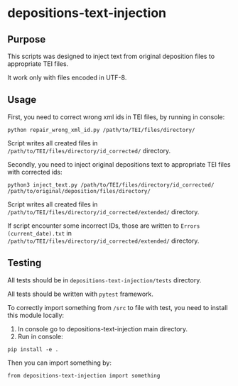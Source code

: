 # depositions-text-injection
## Purpose
This scripts was designed to inject text from original deposition files to appropriate TEI files. 

It work only with files encoded in UTF-8.

## Usage
First, you need to correct wrong xml ids in TEI files, by running in console:
```
python repair_wrong_xml_id.py /path/to/TEI/files/directory/ 
```
Script writes all created files in `/path/to/TEI/files/directory/id_corrected/` directory.

Secondly, you need to inject original depositions text to appropriate TEI files with corrected ids:
```
python3 inject_text.py /path/to/TEI/files/directory/id_corrected/ /path/to/original/deposition/files/directory/
```
Script writes all created files in `/path/to/TEI/files/directory/id_corrected/extended/` directory.

If script encounter some incorrect IDs, those are written to `Errors (current_date).txt` in `/path/to/TEI/files/directory/id_corrected/extended/` directory.

## Testing
All tests should be in `depositions-text-injection/tests` directory.

All tests should be written with `pytest` framework.

To correctly import something from `/src` to file with test, you need to install this module locally:
1. In console go to depositions-text-injection main directory.
2. Run in console:
```
pip install -e .
```
Then you can import something by:
```
from depositions-text-injection import something
```

